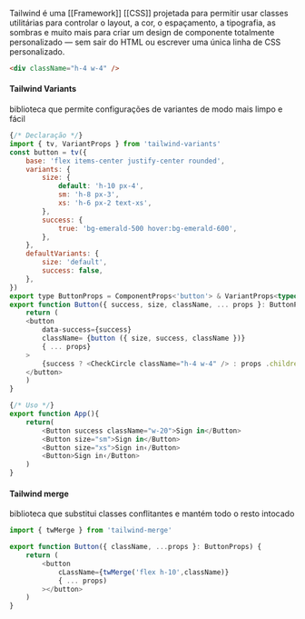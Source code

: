 Tailwind é uma [[Framework]] [[CSS]] projetada para permitir usar classes utilitárias para controlar o layout, a cor, o espaçamento, a tipografia, as sombras e muito mais para criar um design de componente totalmente personalizado — sem sair do HTML ou escrever uma única linha de CSS personalizado.
```html
<div className="h-4 w-4" />
```
#### Tailwind Variants
biblioteca que permite configurações de variantes de modo mais limpo e fácil 
```javascript
{/* Declaração */}
import { tv, VariantProps } from 'tailwind-variants'
const button = tv({
    base: 'flex items-center justify-center rounded',
    variants: {
        size: {
            default: 'h-10 px-4',
            sm: 'h-8 px-3',
            xs: 'h-6 px-2 text-xs',
        },
        success: {
            true: 'bg-emerald-500 hover:bg-emerald-600',
        },
    },
    defaultVariants: {
        size: 'default',
        success: false,
    },
})
export type ButtonProps = ComponentProps<'button'> & VariantProps<typeof button>
export function Button({ success, size, className, ... props }: ButtonProps) {
    return (
    <button
        data-success={success}
        className= {button ({ size, success, className })}
        { ... props}
    >
        {success ? <CheckCircle className="h-4 w-4" /> : props .children}
    </button>
    )
}
```

```javascript
{/* Uso */}
export function App(){
	return(
		<Button success className="w-20">Sign in</Button>
		<Button size="sm">Sign in</Button>
		<Button size="xs">Sign in‹/Button>
		<Button>Sign in‹/Button>
	)
}
```
#### Tailwind merge
biblioteca que substitui classes conflitantes e mantém todo o resto intocado
```javascript
import { twMerge } from 'tailwind-merge'

export function Button({ className, ...props }: ButtonProps) {
    return (
        <button
            cLassName={twMerge('flex h-10',className)}
            { ... props)
        ></button>
    )
}
```